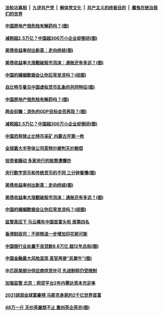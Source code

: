 ####  [法轮功真相](../../../../basic/blob/master/README.md?t=03041201) &nbsp;|&nbsp; [九评共产党](../../../../9ping.md/blob/master/README.md?t=03041201) &nbsp;|&nbsp; [解体党文化](../../../../jtdwh.md/blob/master/README.md?t=03041201)  &nbsp;|&nbsp; [共产主义的终极目的](../../../../gczydzjmd.md/blob/master/README.md?t=03041201) &nbsp;|&nbsp; [魔鬼在统治我们的世界](../../../../mgztzwmdsj.md/blob/master/README.md?t=03041201) 

#### [中国房地产很危险有解药吗？(图)](../pages/p5/964424.md?t=03041201) 


#### [减税超2.5万亿？中国超300万小企业却倒闭(图)](../pages/p5/964392.md?t=03041201) 

#### [美债收益率创出新高：走向终结(图)](../pages/p5/964319.md?t=03041201) 

#### [美债收益率大涨戳破股市泡沫：通胀还有多远？(图)](../pages/p5/964331.md?t=03041201) 

#### [中国的婚姻数据会让你后背发凉吗？(组图)](../pages/p5/964311.md?t=03041201) 

#### [自比特币看见中国虚拟货币乱象的共同特征(图)](../pages/p5/964436.md?t=03041201) 

#### [中国房地产很危险有解药吗？(图)](../pages/p5/964424.md?t=03041201) 

#### [两会前瞻：消失的GDP目标会否再现？(图)](../pages/p5/964421.md?t=03041201) 


#### [减税超2.5万亿？中国超300万小企业却倒闭(图)](../pages/p5/964392.md?t=03041201) 

#### [中国恐将禁止比特币采矿 内蒙古开第一枪](../pages/p5/964384.md?t=03041201) 

#### [全球最大半导体公司英特尔被判天价赔偿](../pages/p5/964382.md?t=03041201) 

#### [投资者躁动 多家央行的股票遭爆炒](../pages/p5/964379.md?t=03041201) 

#### [央行数字货币和传统货币的不同 三分钟看懂(图)](../pages/p5/964337.md?t=03041201) 

#### [美债收益率创出新高：走向终结(图)](../pages/p5/964319.md?t=03041201) 

#### [美债收益率大涨戳破股市泡沫：通胀还有多远？(图)](../pages/p5/964331.md?t=03041201) 

#### [中国的婚姻数据会让你后背发凉吗？(组图)](../pages/p5/964311.md?t=03041201) 

#### [监管高压下 马云痛失中国首富头衔 居第四名](../pages/p5/964278.md?t=03041201) 

#### [香港财政司：不排除进一步增加印花税可能](../pages/p5/964276.md?t=03041201) 

#### [中国银行业处置不良贷款8.8万亿 超12年总和(图)](../pages/p5/964275.md?t=03041201) 

#### [中国金融最大风险显现 高官再提“灰犀牛”(图)](../pages/p5/964268.md?t=03041201) 

#### [中芯获美部分供应商供货许可 先进制程仍受限制](../pages/p5/964260.md?t=03041201) 

#### [加强监管 北京：网贷平台2年内需达资本充足率](../pages/p5/964259.md?t=03041201) 

#### [2021胡润全球富豪榜 马斯克身家约2千亿世界首富](../pages/p5/964258.md?t=03041201) 

#### [48万一斤 天价茶屡禁不止 重创茶企茶农(图)](../pages/p5/964216.md?t=03041201) 

